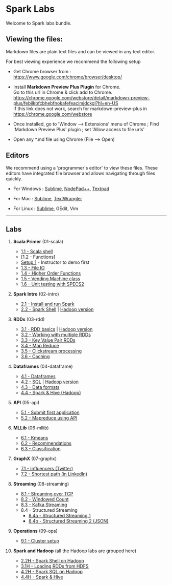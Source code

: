 <link rel='stylesheet' href='assets/css/main.css'/>

Spark Labs
==========
Welcome to Spark labs bundle.

Viewing the files:
-----------------
Markdown files are plain text files and can be viewed in any text editor.

For best viewing experience we recommend the following setup

* Get Chrome browser from : https://www.google.com/chrome/browser/desktop/

* Install **Markdown Preview Plus Plugin** for Chrome.  
Go to this url in Chrome & click add to Chrome.  
    https://chrome.google.com/webstore/detail/markdown-preview-plus/febilkbfcbhebfnokafefeacimjdckgl?hl=en-US  
If this link does not work, search for markdown-preview-plus in https://chrome.google.com/webstore

* Once installed, go to 'Window --> Extensions' menu of Chrome ;   Find 'Markdown Preview Plus' plugin ;  set 'Allow access to file urls'

* Open any *.md file using Chrome (File --> Open)


Editors
-------
We recommend using a 'programmer's editor' to view these files. These editors have integrated file browser and allows navigating through files quickly.

* For Windows : [Sublime](http://www.sublimetext.com/), [NodePad++](http://notepad-plus-plus.org/), [Textpad](http://www.textpad.com/)

* For Mac : [Sublime](http://www.sublimetext.com/),  [TextWrangler](http://www.barebones.com/products/textwrangler/)

* For Linux : [Sublime](http://www.sublimetext.com/), GEdit, Vim
----
Labs
----
1. **Scala Primer**  (01-scala)
    - [1.1 - Scala shell](01-scala/README.md)
    - [1.2 - Functions]
    - [Setup 1](setup1.md) - Instructor to demo first
    - [1.3 - File IO](01-scala/1.3-file.md)
    - [1.4 - Higher Order Functions](01-scala/1.4-functions.md)
    - [1.5 - Vending Machine class](01-scala/vending-machine/1.5-README.md)
    - [1.6 - Unit testing with SPECS2](01-scala/vending-machine/1.6-SPECS-README.md)

2. **Spark Intro**  (02-intro)
    - [2.1 - Install and run Spark](02-intro/2.1-install-spark.md)
    - [2.2 - Spark Shell](02-intro/2.2-shell.md)  | [Hadoop version](02-intro/2.2H-spark-shell-hadoop.md)

3. **RDDs**  (03-rdd)
    - [3.1 - RDD basics](03-rdd/3.1-rdd-basics.md)  | [Hadoop version](03-rdd/3.1H-rdd-hadoop.md)
    - [3.2 - Working with multiple RDDs](03-rdd/3.2-rdd-multi.md)
    - [3.3 - Key Value Pair RDDs](03-rdd/3.3-rdd-kv.md)
    - [3.4 - Map Reduce](03-rdd/3.4-mapreduce.md)
    - [3.5 - Clickstream processing](03-rdd/3.5-clickstream.md)
    - [3.6 - Caching](03-rdd/3.6-caching.md)

4.  **Dataframes** (04-dataframe)
    - [4.1 - Dataframes](04-dataframe/4.1-dataframe.md)
    - [4.2 - SQL](04-dataframe/4.2-sql.md) | [Hadoop version](04-dataframe/4.2H-spark-sql-hadoop.md)
    - [4.3 - Data formats](04-dataframe/4.3-data-formats.md)
    - [4.4 - Spark & Hive (Hadoop)](04-dataframe/4.4-spark-and-hive.md)

5. **API** (05-api)
    - [5.1 - Submit first application](05-api/5.1-submit.md)
    - [5.2 - Mapreduce using API](05-api/5.2-mapreduce.md)

6. **MLLib**  (06-mllib)
    - [6.1 - Kmeans](06-mllib/kmeans/README.md)
    - [6.2 - Recommendations](06-mllib/recs/README.md)
    - [6.3 - Classification](06-mllib/classification/README.md)

7. **GraphX** (07-graphx)
    - [7.1  - Influencers (Twitter)](07-graphx/7.1-influencer.md)
    - [7.2  - Shortest path (in LinkedIn)](07-graphx/7.2-shortest-path.md)

8. **Streaming** (08-streaming)
    - [8.1 - Streaming over TCP](08-streaming/8.1-over-tcp/README.md)
    - [8.2 - Windowed Count](08-streaming/8.2-window/README.md)
    - [8.3 - Kafka Streaming](08-streaming/8.3-kafka/README.md)
    - 8.4 - Structured Streaming
        * [8.4a - Structured Streaming 1](08-streaming/8.4-structured/README.md)
        * [8.4b - Structured Streaming 2 (JSON)](08-streaming/8.4-structured/README2.md)

9. **Operations** (09-ops)
    - [9.1 - Cluster setup](09-ops/9.1-cluster-setup.md)

10. **Spark and Hadoop** (all the Hadoop labs are grouped here)
    - [2.2H - Spark Shell on Hadoop](02-intro/2.2H-spark-shell-hadoop.md)
    - [3.1H - Loading RDDs from HDFS](03-rdd/3.1H-rdd-hadoop.md)
    - [4.2H - Spark SQL on Hadoop](04-dataframe/4.2H-spark-sql-hadoop.md)
    - [4.4H - Spark & Hive](04-dataframe/4.4-spark-and-hive.md)
